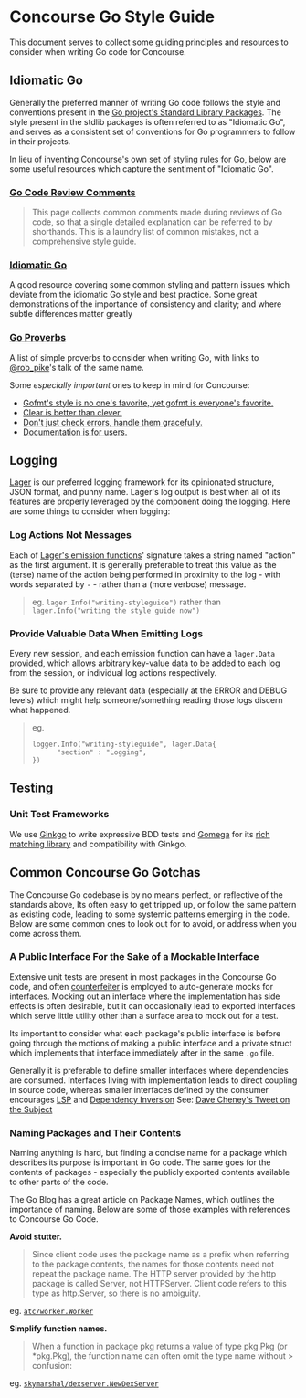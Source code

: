 # Concourse Go Style Guide

This document serves to collect some guiding principles and resources to
consider when writing Go code for Concourse.

## Idiomatic Go

Generally the preferred manner of writing Go code follows the style and
conventions present in the [Go project's Standard Library
Packages](https://golang.org/pkg/#stdlib).  The style present in the stdlib
packages is often referred to as "Idiomatic Go", and serves as a consistent set
of conventions for Go programmers to follow in their projects.

In lieu of inventing Concourse's own set of styling rules for Go, below are some
useful resources which capture the sentiment of "Idiomatic Go".

### [Go Code Review Comments](https://github.com/golang/go/wiki/CodeReviewComments)
> This page collects common comments made during reviews of Go code, so that a
> single detailed explanation can be referred to by shorthands. This is a 
> laundry list of common mistakes, not a comprehensive style guide.

### [Idiomatic Go](https://dmitri.shuralyov.com/idiomatic-go)
A good resource covering some common styling and pattern issues which deviate
from the idiomatic Go style and best practice. Some great demonstrations of the
importance of consistency and clarity; and where subtle differences matter
greatly

### [Go Proverbs](https://go-proverbs.github.io/)
A list of simple proverbs to consider when writing Go, with links to
[@rob_pike](https://twitter.com/rob_pike)'s talk of the same name.

Some *especially important* ones to keep in mind for Concourse:
- [Gofmt's style is no one's favorite, yet gofmt is everyone's favorite.](https://www.youtube.com/watch?v=PAAkCSZUG1c&t=8m43s)
- [Clear is better than clever.](https://www.youtube.com/watch?v=PAAkCSZUG1c&t=14m35s)
- [Don't just check errors, handle them gracefully.](https://www.youtube.com/watch?v=PAAkCSZUG1c&t=17m25s)
- [Documentation is for users.](https://www.youtube.com/watch?v=PAAkCSZUG1c&t=19m07s)

## Logging

[Lager](https://github.com/cloudfoundry/lager) is our preferred logging framework for its opinionated structure, JSON
format, and punny name. Lager's log output is best when all of its features are properly leveraged by the component
doing the logging. Here are some things to consider when logging:

### Log Actions Not Messages
Each of [Lager's emission functions](https://github.com/cloudfoundry/lager/blob/1a7fb7de44c33d258236e250189099e48a4c7430/logger.go#L16-L19)'
signature takes a string named "action" as the first argument. It is generally
preferable to treat this value as the (terse) name of the action being
performed in proximity to the log - with words separated by `-` -  rather than
a (more verbose) message.

> eg. `lager.Info("writing-styleguide")` rather than `lager.Info("writing the style guide now")`


### Provide Valuable Data When Emitting Logs
Every new session, and each emission function can have a `lager.Data` provided, which allows arbitrary 
key-value data to be added to each log from the session, or individual log actions respectively.

Be sure to provide any relevant data (especially at the ERROR and DEBUG levels) which might help someone/something
reading those logs discern what happened.

> eg. 
> ```
> logger.Info("writing-styleguide", lager.Data{
> 		"section" : "Logging",
> })
> ```


## Testing

### Unit Test Frameworks

We use [Ginkgo](https://github.com/onsi/ginkgo) to write expressive BDD tests and 
[Gomega](https://github.com/onsi/gomega) for its 
[rich matching library](http://onsi.github.io/gomega/#provided-matchers) and compatibility with Ginkgo.

## Common Concourse Go Gotchas

The Concourse Go codebase is by no means perfect, or reflective of the
standards above, Its often easy to get tripped up, or follow the same pattern
as existing code, leading to some systemic patterns emerging in the code. Below
are some common ones to look out for to avoid, or address when you come across
them.

### A Public Interface For the Sake of a Mockable Interface

Extensive unit tests are present in most packages in the Concourse Go
code, and often [counterfeiter](https://github.com/maxbrunsfeld/counterfeiter) is
employed to auto-generate mocks for interfaces. Mocking out an interface where
the implementation has side effects is often desirable, but it can occasionally
lead to exported interfaces which serve little utility other than a surface
area to mock out for a test.

Its important to consider what each package's public interface is before going
through the motions of making a public interface and a private struct which
implements that interface immediately after in the same `.go` file.


Generally it is preferable to define smaller interfaces where dependencies are
consumed. Interfaces living with implementation leads to direct coupling in
source code, whereas smaller interfaces defined by the consumer encourages
[LSP](https://en.wikipedia.org/wiki/Liskov_substitution_principle) and
[Dependency Inversion](https://en.wikipedia.org/wiki/Dependency_inversion_principle) See:
[Dave Cheney's Tweet on the Subject](https://twitter.com/davecheney/status/942593128355192832)

### Naming Packages and Their Contents

Naming anything is hard, but finding a concise name for a package which describes
its purpose is important in Go code. The same goes for the contents of packages -
especially the publicly exported contents available to other parts of the code.

The Go Blog has a great article on Package Names, which outlines the importance of
naming. Below are some of those examples with references to Concourse Go Code.

**Avoid stutter.**
> Since client code uses the package name as a prefix when referring to the
> package contents, the names for those contents need not repeat the package
> name. The HTTP server provided by the http package is called Server, not
> HTTPServer. Client code refers to this type as http.Server, so there is no
> ambiguity.

eg. 
[`atc/worker.Worker`](https://github.com/concourse/concourse/blob/b216f374dd1fe7824d271418ce0035c44d50cbf0/atc/worker/worker.go#L30-L49)

**Simplify function names.**
> When a function in package pkg returns a value of type pkg.Pkg (or
> *pkg.Pkg), the function name can often omit the type name without > confusion:

eg.
[`skymarshal/dexserver.NewDexServer`](https://github.com/concourse/concourse/blob/b216f374dd1fe7824d271418ce0035c44d50cbf0/skymarshal/dexserver/dexserver.go#L28)






